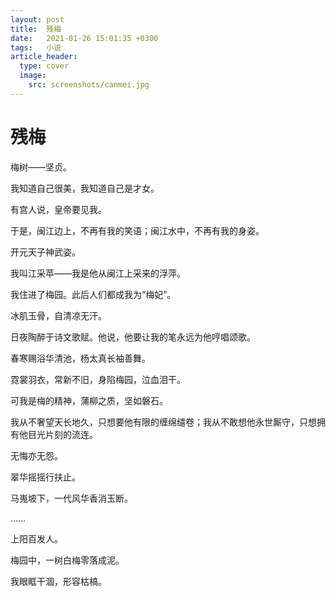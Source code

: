 ```yaml
---
layout: post
title:  残梅
date:   2021-01-26 15:01:35 +0300
tags:   小说
article_header:
  type: cover
  image:
    src: screenshots/canmei.jpg
---
```

# 残梅

梅树——坚贞。

我知道自己很美，我知道自己是才女。

有宫人说，皇帝要见我。

于是，闽江边上，不再有我的笑语；闽江水中，不再有我的身姿。

开元天子神武姿。

我叫江采苹——我是他从闽江上采来的浮萍。

我住进了梅园。此后人们都成我为“梅妃”。

冰肌玉骨，自清凉无汗。

日夜陶醉于诗文歌赋。他说，他要让我的笔永远为他哼唱颂歌。

春寒赐浴华清池，杨太真长袖善舞。

霓裳羽衣，常新不旧，身陷梅园，泣血泪干。

可我是梅的精神，蒲柳之质，坚如磐石。

我从不奢望天长地久，只想要他有限的缠绵缱卷；我从不敢想他永世厮守，只想拥有他目光片刻的流连。

无悔亦无怨。

翠华摇摇行扶止。

马嵬坡下，一代风华香消玉断。

......

上阳百发人。

梅园中，一树白梅零落成泥。

我眼眶干涸，形容枯槁。